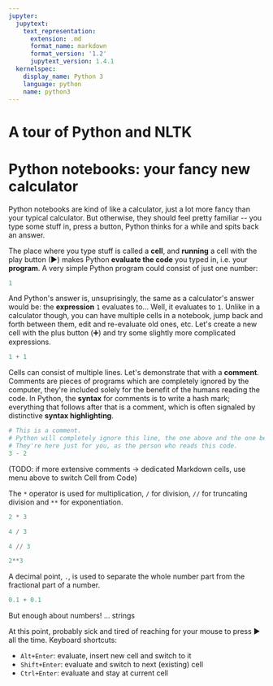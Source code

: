 ```yaml
---
jupyter:
  jupytext:
    text_representation:
      extension: .md
      format_name: markdown
      format_version: '1.2'
      jupytext_version: 1.4.1
  kernelspec:
    display_name: Python 3
    language: python
    name: python3
---
```


# A tour of Python and NLTK

# Python notebooks: your fancy new calculator

Python notebooks are kind of like a calculator, just a lot more fancy
than your typical calculator. But otherwise, they should feel pretty
familiar -- you type some stuff in, press a button, Python thinks for a
while and spits back an answer.

The place where you type stuff is called a **cell**, and **running** a
cell with the play button (▶) makes Python **evaluate the code** you
typed in, i.e. your **program**. A very simple Python program could
consist of just one number:

```python
1
```

And Python's answer is, unsuprisingly, the same as a calculator's answer
would be: the **expression** `1` evaluates to... Well, it evaluates to
`1`. Unlike in a calculator though, you can have multiple cells in a
notebook, jump back and forth between them, edit and re-evaluate old
ones, etc. Let's create a new cell with the plus button (➕) and try
some slightly more complicated expressions.

```python
1 + 1
```

Cells can consist of multiple lines. Let's demonstrate that with a
**comment**. Comments are pieces of programs which are completely
ignored by the computer, they're included solely for the benefit of the
humans reading the code. In Python, the **syntax** for comments is to
write a hash mark; everything that follows after that is a comment,
which is often signaled by distinctive **syntax highlighting**.

```python
# This is a comment.
# Python will completely ignore this line, the one above and the one below.
# They're here just for you, as the person who reads this code.
3 - 2
```

(TODO: if more extensive comments → dedicated Markdown cells, use menu
above to switch Cell from Code)

The `*` operator is used for multiplication, `/` for division, `//` for
truncating division and `**` for exponentiation.

```python
2 * 3
```

```python
4 / 3
```

```python
4 // 3
```

```python
2**3
```

A decimal point, `.`, is used to separate the whole number part from the
fractional part of a number.

```python
0.1 + 0.1
```

But enough about numbers! ... strings


At this point, probably sick and tired of reaching for your mouse to
press ▶ all the time. Keyboard shortcuts:

- `Alt+Enter`: evaluate, insert new cell and switch to it
- `Shift+Enter`: evaluate and switch to next (existing) cell
- `Ctrl+Enter`: evaluate and stay at current cell

